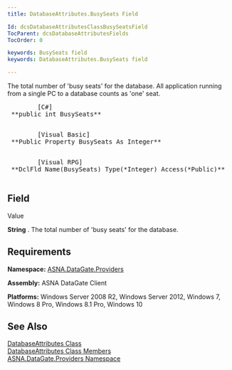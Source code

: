 ```yaml
---
title: DatabaseAttributes.BusySeats Field

Id: dcsDatabaseAttributesClassBusySeatsField
TocParent: dcsDatabaseAttributesFields
TocOrder: 0

keywords: BusySeats field
keywords: DatabaseAttributes.BusySeats field

---
```


The total number of 'busy seats' for the database. All application running from a single PC to a database counts as 'one' seat.
<pre class="prettyprint">        <span class="lang">[C#]</span>
 **public int BusySeats** 
      </pre>
<pre class="prettyprint">        <span class="lang">[Visual Basic]</span>
 **Public Property BusySeats As Integer** 
      </pre>
<pre class="prettyprint">        <span class="lang">[Visual RPG]</span>
 **DclFld Name(BusySeats) Type(*Integer) Access(*Public)** 
      </pre>

## Field
Value

**String** . The total number of 'busy seats' for the database.
## Requirements

**Namespace:** [ ASNA.DataGate.Providers](datagate-providers-namespace.html) 

**Assembly:** ASNA DataGate Client

**Platforms:** Windows Server 2008 R2, Windows Server 2012, Windows 7, Windows 8 Pro, Windows 8.1 Pro, Windows 10
## See Also


[DatabaseAttributes Class](dcsDatabaseAttributesClass.html)
      <br />
[DatabaseAttributes Class Members](database-attributes-members.html)
      <br />
[ASNA.DataGate.Providers Namespace](datagate-providers-namespace.html)

